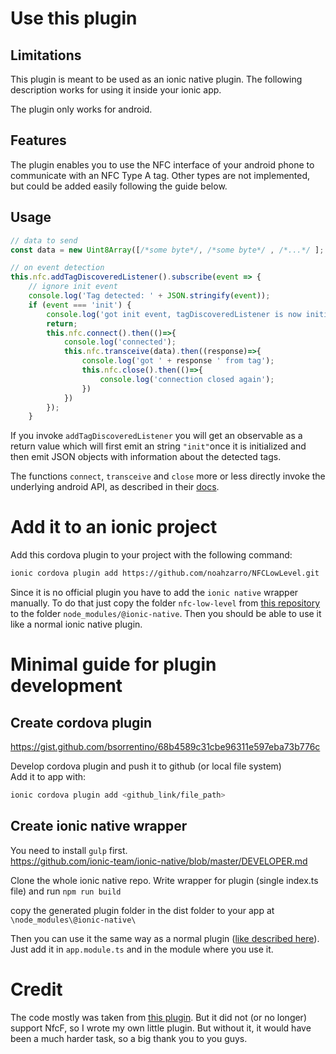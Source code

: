 # Use this plugin

## Limitations

This plugin is meant to be used as an ionic native plugin. The following description works for using it inside your ionic app.

The plugin only works for android.

## Features

The plugin enables you to use the NFC interface of your android phone to communicate with an NFC Type A tag. Other types are not implemented, but could be added easily following the guide below.

## Usage

```typescript
// data to send
const data = new Uint8Array([/*some byte*/, /*some byte*/ , /*...*/ ];

// on event detection
this.nfc.addTagDiscoveredListener().subscribe(event => {
    // ignore init event
    console.log('Tag detected: ' + JSON.stringify(event));
    if (event === 'init') {
        console.log('got init event, tagDiscoveredListener is now initialized');
        return;
        this.nfc.connect().then(()=>{
            console.log('connected');
            this.nfc.transceive(data).then((response)=>{
                console.log('got ' + response ' from tag');
                this.nfc.close().then(()=>{
                    console.log('connection closed again');
                })
            })
        });
    }
```
If you invoke `addTagDiscoveredListener` you will get an observable as a return value which will first emit an string `"init"`once it is initialized and then emit JSON objects with information about the detected tags.

The functions `connect`, `transceive` and `close` more or less directly invoke the underlying android API, as described in their [docs](https://developer.android.com/reference/android/nfc/tech/NfcF).

# Add it to an ionic project

Add this cordova plugin to your project with the following command:

```bash
ionic cordova plugin add https://github.com/noahzarro/NFCLowLevel.git
```

Since it is no official plugin you have to add the `ionic native` wrapper manually. To do that just copy the folder `nfc-low-level` from [this repository](https://github.com/noahzarro/NFCLowLevelIonicNative/tree/master/dist) to the folder `node_modules/@ionic-native`. Then you should be able to use it like a normal ionic native plugin.

# Minimal guide for plugin development

## Create cordova plugin

https://gist.github.com/bsorrentino/68b4589c31cbe96311e597eba73b776c

Develop cordova plugin and push it to github (or local file system)  
Add it to app with:

```bash
ionic cordova plugin add <github_link/file_path>
```

## Create ionic native wrapper

You need to install `gulp` first.  
https://github.com/ionic-team/ionic-native/blob/master/DEVELOPER.md

Clone the whole ionic native repo. Write wrapper for plugin (single index.ts file) and run `npm run build`

copy the generated plugin folder in the dist folder to your app at `\node_modules\@ionic-native\`

Then you can use it the same way as a normal plugin ([like described here](https://ionicframework.com/docs/native/community)). Just add it in `app.module.ts` and in the module where you use it.

# Credit

The code mostly was taken from [this plugin](https://github.com/chariotsolutions/phonegap-nfc). But it did not (or no longer) support NfcF, so I wrote my own little plugin. But without it, it would have been a much harder task, so a big thank you to you guys.